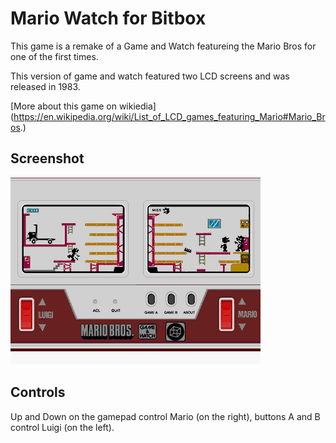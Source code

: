 Mario Watch for Bitbox
========================

This game is a remake of a Game and Watch featureing the Mario Bros for one of the first times.

This version of game and watch featured two LCD screens and was released in 1983.

[More about this game on wikiedia] (https://en.wikipedia.org/wiki/List_of_LCD_games_featuring_Mario#Mario_Bros.)


Screenshot
----------

  ![Screenshot](https://github.com/makapuf/bitbox-mariowatch/blob/master/screenshot.png?raw=true)


Controls
--------

Up and Down on the gamepad control Mario (on the right), buttons A and B control Luigi (on the left). 


